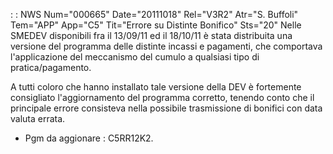  :  : NWS Num="000665" Date="20111018" Rel="V3R2" Atr="S. Buffoli" Tem="APP" App="C5" Tit="Errore su Distinte Bonifico" Sts="20"
Nelle SMEDEV disponibili fra il 13/09/11 ed il 18/10/11 è stata distribuita una versione del programma delle distinte incassi e pagamenti, che comportava l'applicazione del meccanismo del cumulo a qualsiasi tipo di pratica/pagamento.

A tutti coloro che hanno installato tale versione della DEV è fortemente consigliato l'aggiornamento
del programma corretto, tenendo conto che il principale errore consisteva nella possibile trasmissione di bonifici con data valuta errata.

* Pgm da aggionare :  C5RR12K2.
